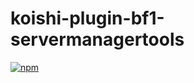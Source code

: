 # koishi-plugin-bf1-servermanagertools

[![npm](https://img.shields.io/npm/v/koishi-plugin-bf1-servermanagertools?style=flat-square)](https://www.npmjs.com/package/koishi-plugin-bf1-servermanagertools)


